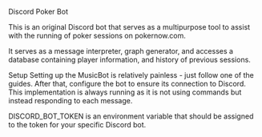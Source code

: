 Discord Poker Bot

This is an original Discord bot that serves as a multipurpose tool to assist with the running of poker sessions on pokernow.com.

It serves as a message interpreter, graph generator, and accesses a database containing player information, and history of previous sessions.

Setup
Setting up the MusicBot is relatively painless - just follow one of the guides. After that, configure the bot to ensure its connection to Discord.
This implementation is always running as it is not using commands but instead responding to each message.

DISCORD_BOT_TOKEN is an environment variable that should be assigned to the token for your specific Discord bot.
